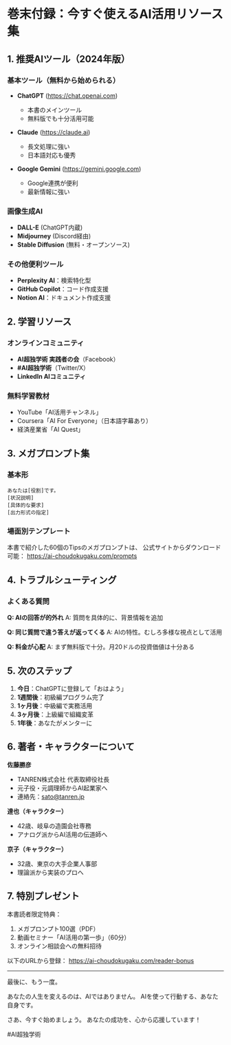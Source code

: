 # 巻末付録：今すぐ使えるAI活用リソース集

## 1. 推奨AIツール（2024年版）

### 基本ツール（無料から始められる）
- **ChatGPT** (https://chat.openai.com)
  - 本書のメインツール
  - 無料版でも十分活用可能
  
- **Claude** (https://claude.ai)
  - 長文処理に強い
  - 日本語対応も優秀

- **Google Gemini** (https://gemini.google.com)
  - Google連携が便利
  - 最新情報に強い

### 画像生成AI
- **DALL-E** (ChatGPT内蔵)
- **Midjourney** (Discord経由)
- **Stable Diffusion** (無料・オープンソース)

### その他便利ツール
- **Perplexity AI**：検索特化型
- **GitHub Copilot**：コード作成支援
- **Notion AI**：ドキュメント作成支援

## 2. 学習リソース

### オンラインコミュニティ
- **AI超独学術 実践者の会**（Facebook）
- **#AI超独学術**（Twitter/X）
- **LinkedIn AIコミュニティ**

### 無料学習教材
- YouTube「AI活用チャンネル」
- Coursera「AI For Everyone」（日本語字幕あり）
- 経済産業省「AI Quest」

## 3. メガプロンプト集

### 基本形
```
あなたは[役割]です。
[状況説明]
[具体的な要求]
[出力形式の指定]
```

### 場面別テンプレート
本書で紹介した60個のTipsのメガプロンプトは、
公式サイトからダウンロード可能：
https://ai-choudokugaku.com/prompts

## 4. トラブルシューティング

### よくある質問
**Q: AIの回答が的外れ**
A: 質問を具体的に、背景情報を追加

**Q: 同じ質問で違う答えが返ってくる**
A: AIの特性。むしろ多様な視点として活用

**Q: 料金が心配**
A: まず無料版で十分。月20ドルの投資価値は十分ある

## 5. 次のステップ

1. **今日**：ChatGPTに登録して「おはよう」
2. **1週間後**：初級編プログラム完了
3. **1ヶ月後**：中級編で実務活用
4. **3ヶ月後**：上級編で組織変革
5. **1年後**：あなたがメンターに

## 6. 著者・キャラクターについて

**佐藤勝彦**
- TANREN株式会社 代表取締役社長
- 元子役・元調理師からAI起業家へ
- 連絡先：sato@tanren.jp

**達也（キャラクター）**
- 42歳、岐阜の造園会社専務
- アナログ派からAI活用の伝道師へ

**京子（キャラクター）**
- 32歳、東京の大手企業人事部
- 理論派から実装のプロへ

## 7. 特別プレゼント

本書読者限定特典：
1. メガプロンプト100選（PDF）
2. 動画セミナー「AI活用の第一歩」（60分）
3. オンライン相談会への無料招待

以下のURLから登録：
https://ai-choudokugaku.com/reader-bonus

---

最後に、もう一度。

あなたの人生を変えるのは、AIではありません。
AIを使って行動する、あなた自身です。

さあ、今すぐ始めましょう。
あなたの成功を、心から応援しています！

#AI超独学術